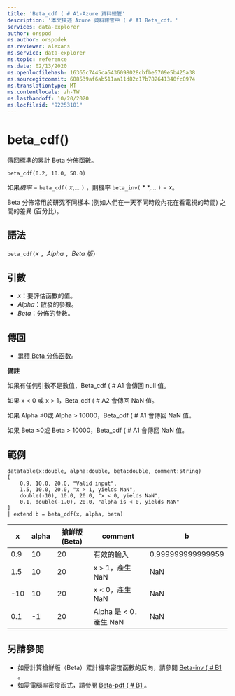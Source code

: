 ```yaml
---
title: 'Beta_cdf ( # A1-Azure 資料總管'
description: '本文描述 Azure 資料總管中 ( # A1 Beta_cdf。'
services: data-explorer
author: orspod
ms.author: orspodek
ms.reviewer: alexans
ms.service: data-explorer
ms.topic: reference
ms.date: 02/13/2020
ms.openlocfilehash: 16365c7445ca5436098028cbfbe5709e5b425a38
ms.sourcegitcommit: 608539af6ab511aa11d82c17b782641340fc8974
ms.translationtype: MT
ms.contentlocale: zh-TW
ms.lasthandoff: 10/20/2020
ms.locfileid: "92253101"
---
```

# <a name="beta_cdf"></a>beta_cdf()

傳回標準的累計 Beta 分佈函數。

```kusto
beta_cdf(0.2, 10.0, 50.0)
```

如果*機率*  =  `beta_cdf(` *x*,... `)` ，則機率 `beta_inv(` * *,... `)`  = *x*。

Beta 分佈常用於研究不同樣本 (例如人們在一天不同時段內花在看電視的時間) 之間的差異 (百分比)。

## <a name="syntax"></a>語法

`beta_cdf(`*x* `, `*Alpha* `, `*Beta 版*`)`

## <a name="arguments"></a>引數

* *x*：要評估函數的值。
* *Alpha*：散發的參數。
* *Beta*：分佈的參數。

## <a name="returns"></a>傳回

* [累積 Beta 分佈函數](https://en.wikipedia.org/wiki/Beta_distribution#Cumulative_distribution_function)。

**備註**

如果有任何引數不是數值，Beta_cdf ( # A1 會傳回 null 值。

如果 x < 0 或 x > 1，Beta_cdf ( # A2 會傳回 NaN 值。

如果 Alpha ≤0或 Alpha > 10000，Beta_cdf ( # A1 會傳回 NaN 值。

如果 Beta ≤0或 Beta > 10000，Beta_cdf ( # A1 會傳回 NaN 值。

## <a name="examples"></a>範例

<!-- csl: https://help.kusto.windows.net/Samples -->
```kusto
datatable(x:double, alpha:double, beta:double, comment:string)
[
    0.9, 10.0, 20.0, "Valid input",
    1.5, 10.0, 20.0, "x > 1, yields NaN",
    double(-10), 10.0, 20.0, "x < 0, yields NaN",
    0.1, double(-1.0), 20.0, "alpha is < 0, yields NaN"
]
| extend b = beta_cdf(x, alpha, beta)
```

|x|alpha|搶鮮版 (Beta)|comment|b|
|---|---|---|---|---|
|0.9|10|20|有效的輸入|0.999999999999959|
|1.5|10|20|x > 1，產生 NaN|NaN|
|-10|10|20|x < 0，產生 NaN|NaN|
|0.1|-1|20|Alpha 是 < 0，產生 NaN|NaN|


## <a name="see-also"></a>另請參閱


* 如需計算搶鮮版（Beta）累計機率密度函數的反向，請參閱 [Beta-inv ( # B1 ](./beta-invfunction.md)。
* 如需電腦率密度函式，請參閱 [Beta-pdf ( # B1 ](./beta-pdffunction.md)。
